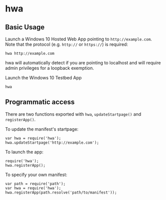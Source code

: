 # hwa

## Basic Usage

Launch a Windows 10 Hosted Web App pointing to `http://example.com`. Note that the protocol (e.g. `http://` or `https://`) is required:
```
hwa http://example.com
```

hwa will automatically detect if you are pointing to localhost and will require admin privileges for a loopback exemption.

Launch the Windows 10 Testbed App
```
hwa
```

## Programmatic access
There are two functions exported with `hwa`, `updateStartpage()` and `registerApp()`.

To update the manifest's startpage:
```
var hwa = require('hwa');
hwa.updateStartpage('http://example.com');
```

To launch the app:
```
require('hwa');
hwa.registerApp();
```

To specify your own manifest:

```
var path = require('path');
var hwa = require('hwa');
hwa.registerApp(path.resolve('path/to/manifest'));
```

